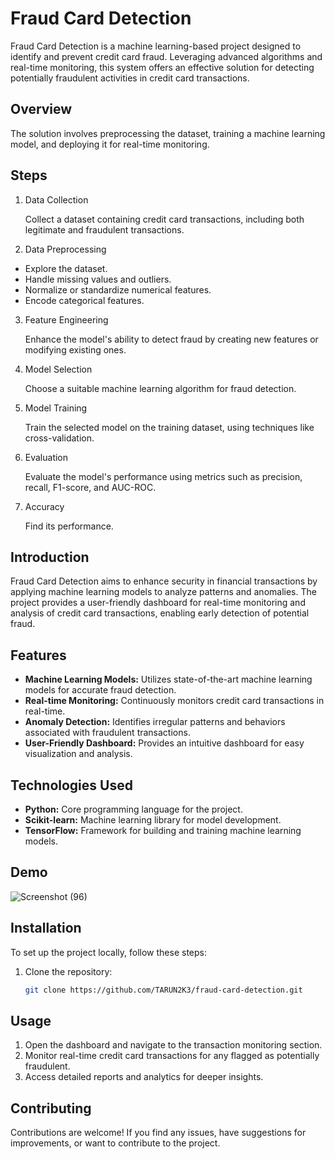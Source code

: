 # Fraud Card Detection

Fraud Card Detection is a machine learning-based project designed to identify and prevent credit card fraud. Leveraging advanced algorithms and real-time monitoring, this system offers an effective solution for detecting potentially fraudulent activities in credit card transactions.

## Overview
The solution involves preprocessing the dataset, training a machine learning model, and deploying it for real-time monitoring.

## Steps


1. Data Collection

    Collect a dataset containing credit card transactions, including both legitimate and fraudulent transactions.

2. Data Preprocessing

- Explore the dataset.
- Handle missing values and outliers.
- Normalize or standardize numerical features.
- Encode categorical features.

3. Feature Engineering

    Enhance the model's ability to detect fraud by creating new features or modifying existing ones.

4. Model Selection

    Choose a suitable machine learning algorithm for fraud detection.

5. Model Training

    Train the selected model on the training dataset, using techniques like cross-validation.

6. Evaluation

    Evaluate the model's performance using metrics such as precision, recall, F1-score, and AUC-ROC.

7. Accuracy

    Find its performance.

## Introduction

Fraud Card Detection aims to enhance security in financial transactions by applying machine learning models to analyze patterns and anomalies. The project provides a user-friendly dashboard for real-time monitoring and analysis of credit card transactions, enabling early detection of potential fraud.

## Features

- **Machine Learning Models:** Utilizes state-of-the-art machine learning models for accurate fraud detection.
- **Real-time Monitoring:** Continuously monitors credit card transactions in real-time.
- **Anomaly Detection:** Identifies irregular patterns and behaviors associated with fraudulent transactions.
- **User-Friendly Dashboard:** Provides an intuitive dashboard for easy visualization and analysis.

## Technologies Used

- **Python:** Core programming language for the project.
- **Scikit-learn:** Machine learning library for model development.
- **TensorFlow:** Framework for building and training machine learning models.

## Demo

![Screenshot (96)](https://github.com/TARUN2K3/DATA-_SCIENCE_PROJECT_1/assets/127468524/6cb98b74-d285-48ef-b591-d06e85d3d622)


## Installation

To set up the project locally, follow these steps:

1. Clone the repository:

    ```bash
    git clone https://github.com/TARUN2K3/fraud-card-detection.git
    ```


## Usage

1. Open the dashboard and navigate to the transaction monitoring section.
2. Monitor real-time credit card transactions for any flagged as potentially fraudulent.
3. Access detailed reports and analytics for deeper insights.

## Contributing

Contributions are welcome! If you find any issues, have suggestions for improvements, or want to contribute to the project.
